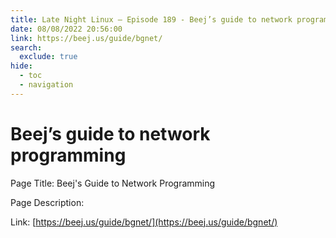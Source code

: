 ```yaml
---
title: Late Night Linux – Episode 189 - Beej’s guide to network programming
date: 08/08/2022 20:56:00
link: https://beej.us/guide/bgnet/
search:
  exclude: true
hide:
  - toc
  - navigation
---
```


# Beej’s guide to network programming

Page Title: Beej's Guide to Network Programming

Page Description:  

Link: [https://beej.us/guide/bgnet/](https://beej.us/guide/bgnet/)